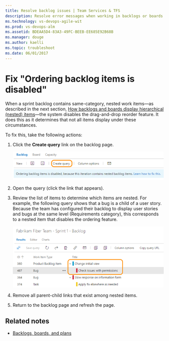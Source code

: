 ```yaml
---
title: Resolve backlog issues | Team Services & TFS
description: Resolve error messages when working in backlogs or boards in Visual Studio Team Services (VSTS) and Team Foundation Server (TFS)  
ms.technology: vs-devops-agile-wit
ms.prod: vs-devops-alm
ms.assetid: BDEAA5D4-83A3-49FC-BEEB-EE685E92B68B
ms.manager: douge
ms.author: kaelli
ms.topic: troubleshoot   
ms.date: 06/01/2017
---
```




<a id="display-hierarchy">  </a>
# Fix "Ordering backlog items is disabled" 

When a sprint backlog contains same-category, nested  work items&mdash;as described in the next section, [How backlogs and boards display hierarchical (nested) items](../backlogs-boards-plans.md#nested)&mdash;the system disables the drag-and-drop reorder feature. It does this as it determines that not all items display under these circumstances.  

To fix this, take the following actions: 

1. Click the **Create query** link on the backlog page. 
    
	![Create query of backlog](../_img/backlogs-boards-create-query.png)

2. Open the query (click the link that appears). 

3. Review the list of items to determine which items are nested. For example, the following query shows that a bug is a child of a user story. Because the team has configured their backlog to display user stories and bugs at the same level (Requirements category), this corresponds to a nested item that disables the ordering feature. 

	![Query of backlog with a nested item](../_img/backlogs-boards-query-nested-items.png)

4. Remove all parent-child links that exist among nested items. 

5. Return to the backlog page and refresh the page. 

## Related notes

- [Backlogs, boards, and plans](../backlogs-boards-plans.md) 